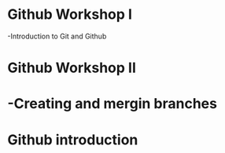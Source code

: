 # Github Workshop I
-Introduction to Git and Github

# Github Workshop II
-Creating and mergin branches
=======
# Github introduction